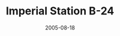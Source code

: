 ---
mission_id: space
slug: "imperial-station-b-24"
editorsChoice:
title: "Imperial Station B-24"
authors:
    - "Geoffrey Simpson"
date: 2005-08-18
filename: "space.zip"
description: "After a covert mission Kyle and Jan find themselves caught in an Imperial tractor beam and drawn into station B-24 for a routine security search."
cover:
levelReplaced: SECBASE
difficulty: yes
bm:	yes
fme: yes
wax: yes
three_do: yes
voc: yes
gmd: no
vue: yes
lfd: yes
base: "New level from scratch" 
editors: "Dark Forge"

---